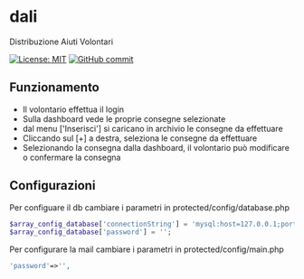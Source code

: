 # dali
Distribuzione Aiuti Volontari

[![License: MIT](https://img.shields.io/badge/License-MIT-yellow.svg)](https://github.com/napoliblockchain/dali/blob/master/LICENSE)
[![GitHub commit](https://img.shields.io/github/last-commit/napoliblockchain/dali)](https://github.com/napoliblockchain/dali/commits/master)


## Funzionamento
- Il volontario effettua il login
- Sulla dashboard vede le proprie consegne selezionate
- dal menu ['Inserisci'] si caricano in archivio le consegne da effettuare
- Cliccando sul [+] a destra, seleziona le consegne da effettuare
- Selezionando la consegna dalla dashboard, il volontario può modificare o confermare la consegna



## Configurazioni
Per configuare il db cambiare i parametri in protected/config/database.php

```php
$array_config_database['connectionString'] = 'mysql:host=127.0.0.1;port=3306;dbname=';
$array_config_database['password'] = '';
```

Per configurare la mail cambiare i parametri in protected/config/main.php

```php
'password'=>'',
```

